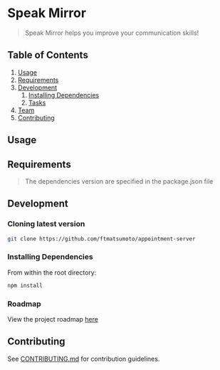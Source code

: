 # Speak Mirror

> Speak Mirror helps you improve your communication skills!

## Table of Contents

1. [Usage](#Usage)
1. [Requirements](#requirements)
1. [Development](#development)
    1. [Installing Dependencies](#installing-dependencies)
    1. [Tasks](#tasks)
1. [Team](#team)
1. [Contributing](#contributing)

## Usage



## Requirements

> The dependencies version are specified in the package.json file

## Development

### Cloning latest version

```sh
git clone https://github.com/ftmatsumoto/appointment-server
```

### Installing Dependencies

From within the root directory:

```sh
npm install
```

### Roadmap

View the project roadmap [here](https://github.com/ftmatsumoto/appointment-server/issues)

## Contributing

See [CONTRIBUTING.md](CONTRIBUTING.md) for contribution guidelines.
